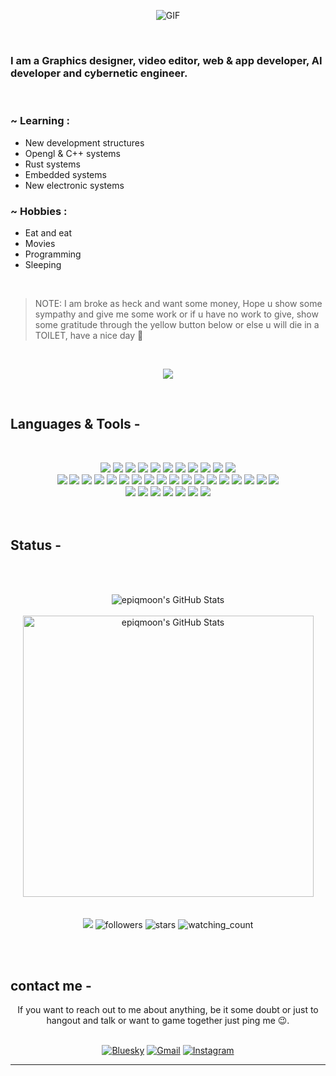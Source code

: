 


<p align="center">
  <img alt="GIF" src="https://external-content.duckduckgo.com/iu/?u=https%3A%2F%2Fmedia1.tenor.com%2Fimages%2F1381e7efe6f57ac21773bbf337a0b931%2Ftenor.gif%253fitemid%253d9893777&f=1&nofb=1&ipt=a6b9b0b5ba2d53378084bb79d32e04142d101207b95be508b181d48b74fcc258">
</p>

</br>

### I am a Graphics designer, video editor, web & app developer, AI developer and cybernetic engineer.

</br>

### ~ Learning :

- New development structures
- Opengl & C++ systems
- Rust systems
- Embedded systems
- New electronic systems
  
### ~ Hobbies : 

- Eat and eat
- Movies
- Programming
- Sleeping

</br>

> NOTE: I am broke as heck and want some money, Hope u show some sympathy and give me some work or if u have no work to give, show some gratitude through the yellow button below or else u will die in a TOILET, have a nice day 🥰

</br>

<p align="center">
<img href="https://www.gifcen.com/gif/never-gonna-give-you-up/" src="https://img.shields.io/badge/Buy_Me_A_Coffee-FFDD00?style=for-the-badge&logo=buy-me-a-coffee&logoColor=black">
</p>

</br>




## Languages & Tools -
</br>

<p align="center">


<img src="https://img.shields.io/badge/C%2B%2B-00599C?style=for-the-badge&logo=c%2B%2B&logoColor=white">
<img src="https://img.shields.io/badge/CSS3-1572B6?style=for-the-badge&logo=css3&logoColor=white">
<img src="https://img.shields.io/badge/svelte-20BEFF?style=for-the-badge&logo=svelte&logoColor=white">
<img src="https://img.shields.io/badge/HTML5-E34F26?style=for-the-badge&logo=html5&logoColor=white">
<img src="https://img.shields.io/badge/Rust-FF6F00?style=for-the-badge&logo=Rust&logoColor=white">
<img src="https://img.shields.io/badge/json-5E5C5C?style=for-the-badge&logo=json&logoColor=white">
<img src="https://img.shields.io/badge/Numpy-777BB4?style=for-the-badge&logo=numpy&logoColor=white">
<img src="https://img.shields.io/badge/Keras-D00000?style=for-the-badge&logo=Keras&logoColor=white">
<img src="ttps://img.shields.io/badge/Pandas-2C2D72?style=for-the-badge&logo=pandas&logoColor=white">
<img src="https://img.shields.io/badge/Python-FFD43B?style=for-the-badge&logo=python&logoColor=blue">
<img src="https://img.shields.io/badge/scikit_learn-F7931E?style=for-the-badge&logo=scikit-learn&logoColor=white">
</br>
<img src="https://img.shields.io/badge/TensorFlow-FF6F00?style=for-the-badge&logo=TensorFlow&logoColor=white">
<img src="https://img.shields.io/badge/CMake-064F8C?style=for-the-badge&logo=cmake&logoColor=white">
<img src="https://img.shields.io/badge/conda-342B029.svg?&style=for-the-badge&logo=anaconda&logoColor=white">
<img src="https://img.shields.io/badge/appwrite-ffca28?style=for-the-badge&logo=firebase&logoColor=black">
<img src="https://img.shields.io/badge/Flask-000000?style=for-the-badge&logo=flask&logoColor=white">
<img src="https://img.shields.io/badge/PyTorch-EE4C2C?style=for-the-badge&logo=pytorch&logoColor=white">
<img src="https://img.shields.io/badge/Jupyter-F37626.svg?&style=for-the-badge&logo=Jupyter&logoColor=white">
<img src="https://img.shields.io/badge/Material%20UI-007FFF?style=for-the-badge&logo=mui&logoColor=white">
<img src="https://img.shields.io/badge/slint-8D6748?style=for-the-badge&logo=slint&logoColor=white">
<img src="https://img.shields.io/badge/Node%20js-339933?style=for-the-badge&logo=nodedotjs&logoColor=white">
<img src="https://img.shields.io/badge/npm-CB3837?style=for-the-badge&logo=npm&logoColor=white">
<img src="https://img.shields.io/badge/OpenCV-27338e?style=for-the-badge&logo=OpenCV&logoColor=white">
<img src="https://img.shields.io/badge/OpenGL-FFFFFF?style=for-the-badge&logo=opengl">
<img src="https://img.shields.io/badge/OpenJDK-ED8B00?style=for-the-badge&logo=openjdk&logoColor=white">
<img src="https://img.shields.io/badge/pypi-3775A9?style=for-the-badge&logo=pypi&logoColor=white">
<img src="https://img.shields.io/badge/ROS-22314E?style=for-the-badge&logo=ROS&logoColor=white">
<img src="https://img.shields.io/badge/Shell_Script-121011?style=for-the-badge&logo=gnu-bash&logoColor=white">
<img src="https://img.shields.io/badge/Tauri-02569B?style=for-the-badge&logo=tauri&logoColor=white">
</br>
<img src="https://img.shields.io/badge/VSCode-0078D4?style=for-the-badge&logo=visual%20studio%20code&logoColor=white">
<img src="https://img.shields.io/badge/Arch_Linux-1793D1?style=for-the-badge&logo=arch-linux&logoColor=white">
<img src="https://img.shields.io/badge/Arduino-00979D?style=for-the-badge&logo=Arduino&logoColor=white">
<img src="https://img.shields.io/badge/Tor_Browser-7D4698?style=for-the-badge&logo=Tor-Browser&logoColor=white">
<img src="https://img.shields.io/badge/Google%20Gemini-8E75B2?style=for-the-badge&logo=googlegemini&logoColor=white">
<img src="https://img.shields.io/badge/ChatGPT-74aa9c?style=for-the-badge&logo=openai&logoColor=white">
<img src="https://img.shields.io/badge/-HuggingFace-FDEE21?style=for-the-badge&logo=HuggingFace&logoColor=black">

</br>
</br>
</br>



## Status -

</br>
</br>
</a>


<p align="center" >  
  <img src="https://github-readme-stats.vercel.app/api?username=epiqmoon&theme=radical&show_icons=true&hide_border=false&count_private=true" alt="epiqmoon's GitHub Stats" />
</br>
</br>
  <img src="https://streak-stats.demolab.com?user=epiqmoon&theme=radical&hide_border=false" width="465" height="450" alt="epiqmoon's GitHub Stats" />

</br>
</br>
</br>

<img src="https://img.shields.io/static/v1?label=hello&message=world&color=green?style=plastic&logo=appveyor" />
<img alt="followers" src="https://img.shields.io/github/followers/epiqmoon?label=Followers&style=social">
<img src="https://img.shields.io/github/stars/epiqmoon?label=Stars" alt="stars">
<img src="https://komarev.com/ghpvc/?username=epiqmoon&color=brightgreen" alt="watching_count" />

</p>

</br>
</br>



## contact me -

<p align="center">
If you want to reach out to me about anything, be it some doubt or just to hangout and talk or want to game together just ping me 😉.

</br>
</br>

<p align="center">
<a href="https://boulderbugle.com/0gXwUv9g" target="_blank"><img src="https://img.shields.io/badge/Bluesky-%235865F2.svg?style=for-the-badge&logo=bluesky&logoColor=white" alt="Bluesky"></a>
<a href="mailto:Dipvpn465@gmail.com" target="_blank"><img src="https://img.shields.io/badge/Gmail-D14836?style=for-the-badge&logo=gmail&logoColor=white" alt="Gmail"></a>
<a href="https://www.instagram.com/_darkloom_?igsh=YXBpeWN0c3U0MXFi" target="_blank"><img src="https://img.shields.io/badge/Instagram-%23E4405F.svg?style=for-the-badge&logo=Instagram&logoColor=white" alt="Instagram"></a>

</br>
</p>
</p>


*************
